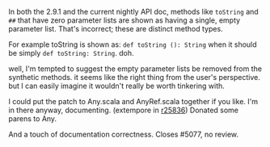 In both the 2.9.1 and the current nightly API doc, methods like `toString` and `##` that have zero parameter lists are shown as having a single, empty parameter list. That's incorrect; these are distinct method types.

For example toString is shown as: `def toString (): String` when it should be simply `def toString: String`.
doh.

well, I'm tempted to suggest the empty parameter lists be removed from the synthetic methods. it seems like the right thing from the user's perspective. but I can easily imagine it wouldn't really be worth tinkering with.

I could put the patch to Any.scala and AnyRef.scala together if you like. I'm in there anyway, documenting.
(extempore in [r25836](https://codereview.scala-lang.org/fisheye/changelog/scala-svn?cs=25836)) Donated some parens to Any.

And a touch of documentation correctness.  Closes #5077, no review.

